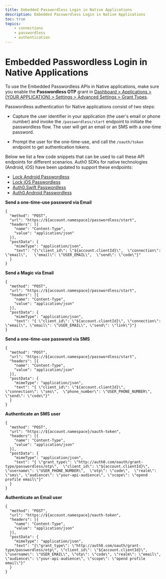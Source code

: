 ```yaml
---
title: Embedded Passwordless Login in Native Applications
description: Embedded Passwordless Login in Native Applications
toc: true
topics:
    - connections
    - passwordless
    - authentication
---
```


# Embedded Passwordless Login in Native Applications

To use the Embedded Passwordless APIs in Native applications, make sure you enable the **Passwordless OTP** grant in [Dashboard > Applications > (YOUR APPLICATION) > Settings > Advanced Settings > Grant Types](${manage_url}).

Passwordless authentication for Native applications consist of two steps:

- Capture the user identifier in your application (the user's email or phone number) and invoke the `/passwordless/start` endpoint to initiate the passwordless flow. The user will get an email or an SMS with a one-time password.

- Prompt the user for the one-time-use, and call the `/oauth/token` endpoint to get authentication tokens.

Below we list a few code snippets that can be used to call these API endpoints for different scenarios. Auth0 SDKs for native technologies (Android, iOS) have been updated to support these endpoints:

- [Lock Android Passwordless](/libraries/lock-android/passwordless)
- [Lock iOS Passwordless](libraries/lock-ios/passwordless)
- [Auth0.Swift Passwordless](libraries/auth0-swift/passwordless)
- [Auth0.Android Passwordless](libraries/auth0-android/passwordless)

**Send a one-time-use password via Email**

```har
{
  "method": "POST",
  "url": "https://${account.namespace}/passwordless/start",
  "headers": [{
    "name": "Content-Type",
    "value": "application/json"
  }],
  "postData": {
    "mimeType": "application/json",
    "text": "{\"client_id\": \"${account.clientId}\",  \"connection\": \"email\",   \"email\": \"USER_EMAIL\",  \"send\": \"code\"}"
  }
}
```

**Send a Magic via Email**

```har
{
  "method": "POST",
  "url": "https://${account.namespace}/passwordless/start",
  "headers": [{
    "name": "Content-Type",
    "value": "application/json"
  }],
  "postData": {
    "mimeType": "application/json",
    "text": "{ \"client_id\": \"${account.clientId}\", \"connection\": \"email\", \"email\": \"USER_EMAIL\", \"send\": \"link\"}"}
}
```

**Send a one-time-use password via SMS**

```har
{
  "method": "POST",
  "url": "https://${account.namespace}/passwordless/start",
  "headers": [{
    "name": "Content-Type",
    "value": "application/json"
  }],
  "postData": {
    "mimeType": "application/json",
    "text": "{ \"client_id\": \"${account.clientId}\",  \"connection\": \"sms\",  \"phone_number\": \"USER_PHONE_NUMBER\", \"send\": \"code\"}"
  }
}
```

**Authenticate an SMS user**

```har
{
  "method": "POST",
  "url": "https://${account.namespace}/oauth-token",
  "headers": [{
    "name": "Content-Type",
    "value": "application/json"
  }],
  "postData": {
    "mimeType": "application/json",
    "text": "{ \"grant_type\": \"http://auth0.com/oauth/grant-type/passwordless/otp\",  \"client_id\": \"${account.clientId}\",  \"username\": \"USER_PHONE_NUMBER\",  \"otp\": \"code\",  \"realm\": \"sms\", \"audience\": \"your-api-audience\", \"scope\": \"opend profile email\"}"
  }
}
```

**Authenticate an Email user**

```har
{
  "method": "POST",
  "url": "https://${account.namespace}/oauth-token",
  "headers": [{
    "name": "Content-Type",
    "value": "application/json"
  }],
  "postData": {
    "mimeType": "application/json",
    "text": "{\"grant_type\": \"http://auth0.com/oauth/grant-type/passwordless/otp\", \"client_id\": \"${account.clientId}\", \"username\": \"USER_EMAIL\", \"otp\": \"code\", \"realm\": \"email\", \"audience\": \"your-api-audience\", \"scope\": \"opend profile email\"}"
  }
}
```


